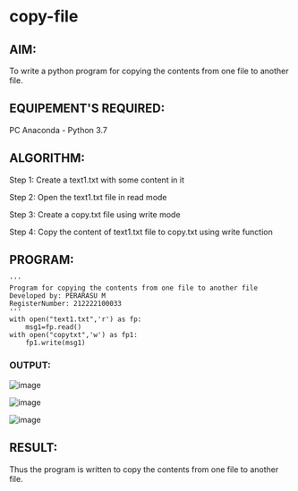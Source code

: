 # copy-file
## AIM:
To write a python program for copying the contents from one file to another file.
## EQUIPEMENT'S REQUIRED: 
PC
Anaconda - Python 3.7
## ALGORITHM: 
Step 1:
Create a text1.txt with some content in it

Step 2:
Open the text1.txt file in read mode

Step 3:
Create a copy.txt file using write mode

Step 4:
Copy the content of text1.txt file to copy.txt using write function
## PROGRAM:
```
''' 
Program for copying the contents from one file to another file
Developed by: PERARASU M
RegisterNumber: 212222100033
'''
with open("text1.txt",'r') as fp:
    msg1=fp.read()
with open("copytxt",'w') as fp1:
    fp1.write(msg1)
```
### OUTPUT:

![image](https://github.com/PERARASU10/copy-file/assets/118348589/1aeb24a8-57ae-4614-a8d6-e2d4482f215f)

![image](https://github.com/PERARASU10/copy-file/assets/118348589/a2b8dd99-6d7b-468b-b682-11eba330d15b)

![image](https://github.com/PERARASU10/copy-file/assets/118348589/098758ac-b3b9-4bfb-9058-2d4306d61e9d)

## RESULT:
Thus the program is written to copy the contents from one file to another file.
